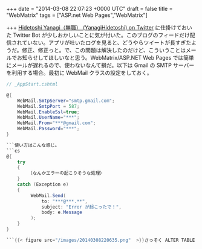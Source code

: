 
+++
date = "2014-03-08 22:07:23 +0000 UTC"
draft = false
title = "WebMatrix"
tags = ["ASP.net Web Pages","WebMatrix"]

+++
<a href="https://twitter.com/YanagiHidetoshi">Hidetoshi Yanagi（無職） (YanagiHidetoshi) on Twitter</a> に仕掛けておいた Twitter Bot が少しおかしいことに気が付いた。このブログのフィードだけ配信されていない。アプリが吐いたログを見ると、どうやらツイートが長すぎたようだ。修正、修正っと。で、この問題は解決したのだけど、こういうことはメールでお知らせしてほしいなと思う。WebMatrix/ASP.NET Web Pages では簡単にメールが遅れるので、使わないなんて損だ。以下は Gmail の SMTP サーバーを利用する場合。最初に WebMail クラスの設定をしておく。
```cs
// _AppStart.cshtml

@{
    WebMail.SmtpServer="smtp.gmail.com";
    WebMail.SmtpPort = 587;
    WebMail.EnableSsl=true;  
    WebMail.UserName="***";
    WebMail.From="***@gmail.com";  
    WebMail.Password="***";
}

```使い方はこんな感じ。
```cs
@{
    try
    {
        （なんかエラーの起こりそうな処理）
    }
    catch (Exception e)
    {
         WebMail.Send(
             to: "***@***.**",
             subject: "Error が起こったで！",
             body: e.Message
         );
    }
}

```{{< figure src="/images/20140308220635.png"  >}}さっそく ALTER TABLE が失敗したメールが来た ／(＾o＾)＼


